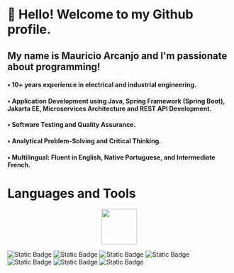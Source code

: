 # 👋 Hello! Welcome to my Github profile.
## My name is Mauricio Arcanjo and I'm passionate about programming!

#### • 10+ years experience in electrical and industrial engineering.
#### • Application Development using Java, Spring Framework (Spring Boot), Jakarta EE, Microservices Architecture and REST API Development.
#### • Software Testing and Quality Assurance.
#### • Analytical Problem-Solving and Critical Thinking.
#### • Multilingual: Fluent in English, Native Portuguese, and Intermediate French.

# Languages and Tools
<p align="center">
  <img src="https://cdn.jsdelivr.net/gh/devicons/devicon@latest/icons/java/java-original-wordmark.svg" width="80" height="80"/>
</p>


<div style="display: inline" align="center">
<img alt="Static Badge" src="https://img.shields.io/badge/Spring-gray?style=for-the-badge&logo=spring">
<img alt="Static Badge" src="https://img.shields.io/badge/springboot-gray?style=for-the-badge&logo=springboot">
<img alt="Static Badge" src="https://img.shields.io/badge/docker-gray?style=for-the-badge&logo=docker">
<img alt="Static Badge" src="https://img.shields.io/badge/mysql-gray?style=for-the-badge&logo=mysql">
<img alt="Static Badge" src="https://img.shields.io/badge/javascript-gray?style=for-the-badge&logo=javascript">
<img alt="Static Badge" src="https://img.shields.io/badge/html5-gray?style=for-the-badge&logo=html5">
<img alt="Static Badge" src="https://img.shields.io/badge/css3-gray?style=for-the-badge&logo=css3">
</div></br>
          
        
          
          
<!--
**mauricio-arcanjo/mauricio-arcanjo** is a ✨ _special_ ✨ repository because its `README.md` (this file) appears on your GitHub profile.


Languages and Tools
<img src="https://cdn.jsdelivr.net/gh/devicons/devicon@latest/icons/java/java-original-wordmark.svg" />
          

Here are some ideas to get you started:

- 🔭 I’m currently working on ...
- 🌱 I’m currently learning ...
- 👯 I’m looking to collaborate on ...
- 🤔 I’m looking for help with ...
- 💬 Ask me about ...
- 📫 How to reach me: ...
- 😄 Pronouns: ...
- ⚡ Fun fact: ...
-->
